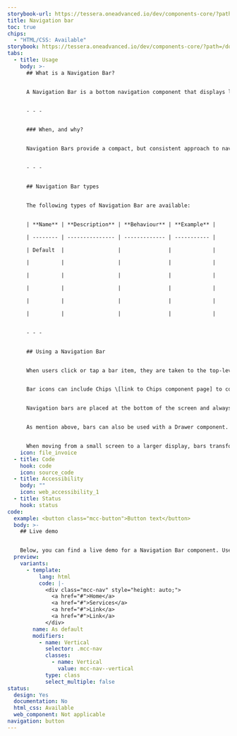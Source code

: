 ```yaml
---
storybook-url: https://tessera.oneadvanced.io/dev/components-core/?path=/docs/html-button--as-default
title: Navigation bar
toc: true
chips:
  - "HTML/CSS: Available"
storybook: https://tessera.oneadvanced.io/dev/components-core/?path=/docs/html-navigation-bar--as-default
tabs:
  - title: Usage
    body: >-
      ## What is a Navigation Bar?


      A Navigation Bar is a bottom navigation component that displays links to primary destinations in an application.


      - - -


      ### When, and why?


      Navigation Bars provide a compact, but consistent approach to navigation. They should be used to provide access to top-level destinations on mobile devices, which need to be accessed from anywhere. On larger screens the bar should transition to a Navigation Rail \[link to Navigation Rail page]. Although a bar can be used in its own, when there is a secondary navigation structure, it should be used in conjunction with a Drawer component \[link to Drawer page] to display secondary destinations or actions.


      - - -


      ## Navigation Bar types


      The following types of Navigation Bar are available:


      | **Name** | **Description** | **Behaviour** | **Example** |

      | -------- | --------------- | ------------- | ----------- |

      | Default  |                 |               |             |

      |          |                 |               |             |

      |          |                 |               |             |

      |          |                 |               |             |

      |          |                 |               |             |

      |          |                 |               |             |


      - - -


      ## Using a Navigation Bar


      When users click or tap a bar item, they are taken to the top-level destination associated with it and that item appears selected. Navigation bar destinations are always represented by icons that indicate the content or the nature of a destination. In addition, they must always include text labels. Icons alone should never be used, as icons may not be universally known and will automatically exclude users that do not known what they mean. Text labels should provide short, meaningful descriptions and provide an alternative way for users to understand an icon’s meaning. Labels should not be truncated and wrapping long labels should be avoided when possible.


      Bar icons can include Chips \[link to Chips component page] to convey information about the associated destination, such as a count. When Chips are used in this way, they must be placed centrally, underneath a bar item.


      Navigation bars are placed at the bottom of the screen and always runs horizontally along the bottom of a page.


      As mention above, bars can also be used with a Drawer component. This supports your navigation structure if you have secondary destinations or additional actions. However, a drawer is unnecessary if there are no secondary destinations or actions in your application.


      When moving from a small screen to a larger display, bars transform into a Navigation Rail component, while still providing the same access but in a way that's suitable for larger screens. However, the Navigation Rail and Navigation Bar should not be used together.
    icon: file_invoice
  - title: Code
    hook: code
    icon: source_code
  - title: Accessibility
    body: ""
    icon: web_accessibility_1
  - title: Status
    hook: status
code:
  example: <button class="mcc-button">Button text</button>
  body: >-
    ## Live demo


    Below, you can find a live demo for a Navigation Bar component. Use the drop-down menus and radio buttons to view the different Navigation Bar Types and Variants.
  preview:
    variants:
      - template:
          lang: html
          code: |-
            <div class="mcc-nav" style="height: auto;">
              <a href="#">Home</a>
              <a href="#">Services</a>
              <a href="#">Link</a>
              <a href="#">Link</a>
            </div>
        name: As default
        modifiers:
          - name: Vertical
            selector: .mcc-nav
            classes:
              - name: Vertical
                value: mcc-nav--vertical
            type: class
            select_multiple: false
status:
  design: Yes
  documentation: No
  html_css: Available
  web_component: Not applicable
navigation: button
---
```

